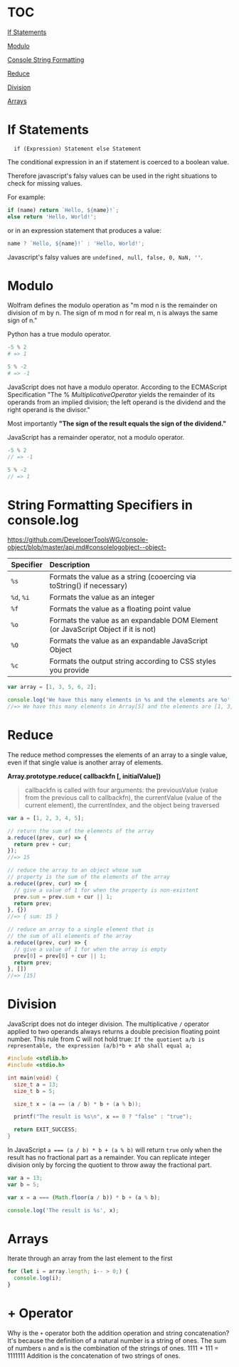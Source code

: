 # TOC

[If Statements](#if-statements)

[Modulo](#modulo)

[Console String Formatting](#string-formatting-specifiers-in-consolelog)

[Reduce](#reduce)

[Division](#division)

[Arrays](#arrays)

# If Statements

```
  if (Expression) Statement else Statement
  ```
The conditional expression in an if statement is coerced to a boolean value.
  
  Therefore javascript's falsy values can be used in the right situations to check for missing values.
  
  For example: 
  ```javascript
  if (name) return `Hello, ${name}!`;
  else return 'Hello, World!';
  ```
  or in an expression statement that produces a value:
  ```javascript
  name ? `Hello, ${name}!` : 'Hello, World!';
  ```
  
  Javascript's falsy values are `undefined, null, false, 0, NaN, ''`.
  
# Modulo

Wolfram defines the modulo operation as "m mod n is the remainder on division of m by n.
The sign of m mod n for real m, n is always the same sign of n."

Python has a true modulo operator.
```python
-5 % 2
# => 1

5 % -2
# => -1
```

JavaScript does not have a modulo operator. According to the ECMAScript Specification "The
% *MultiplicativeOperator* yields the remainder of its operands from an implied division; the
left operand is the dividend and the right operand is the divisor."

Most importantly **"The sign of the result equals the sign of the dividend."**

JavaScript has a remainder operator, not a modulo operator.
```javascript
-5 % 2
// => -1

5 % -2
// => 1
```
  
# String Formatting Specifiers in console.log

https://github.com/DeveloperToolsWG/console-object/blob/master/api.md#consolelogobject--object-

| Specifier         | Description                                                                        |
|:----------------- |:-----------------------------------------------------------------------------------| 
| `%s`              | Formats the value as a string (cooercing via toString() if necessary)              |
| `%d`, `%i`        | Formats the value as an integer                                                    |
| `%f`              | Formats the value as a floating point value                                        |
| `%o`              | Formats the value as an expandable DOM Element (or JavaScript Object if it is not) |
| `%O`              | Formats the value as an expandable JavaScript Object                               |
| `%c`              | Formats the output string according to CSS styles you provide                      |

```javascript
var array = [1, 3, 5, 6, 2];

console.log('We have this many elements in %s and the elements are %o', array, array);
//=> We have this many elements in Array[5] and the elements are [1, 3, 5, 6, 2]
```

# Reduce

The reduce method compresses the elements of an array to a single value, even if that single value is another array of elements.

**Array.prototype.reduce( callbackfn [, initialValue])**


> callbackfn is called with four arguments: the previousValue (value from the previous call to callbackfn),
> the currentValue (value of the current element), the currentIndex, and the object being traversed

```javascript
var a = [1, 2, 3, 4, 5];

// return the sum of the elements of the array
a.reduce((prev, cur) => {
  return prev + cur;
});
//=> 15

// reduce the array to an object whose sum
// property is the sum of the elements of the array
a.reduce((prev, cur) => {
  // give a value of 1 for when the property is non-existent
  prev.sum = prev.sum + cur || 1;
  return prev;
}, {})
//=> { sum: 15 }

// reduce an array to a single element that is 
// the sum of all elements of the array
a.reduce((prev, cur) => {
  // give a value of 1 for when the array is empty
  prev[0] = prev[0] + cur || 1;
  return prev;
}, [])
//=> [15]
```

# Division

JavaScript does not do integer division. The multiplicative `/` operator applied to two operands always returns a double precision floating point number. This rule from C will not hold true: `If the quotient a/b is representable, the expression
(a/b)*b + a%b shall equal a;`

```c
#include <stdlib.h>
#include <stdio.h>

int main(void) {
  size_t a = 13;
  size_t b = 5;

  size_t x = (a == (a / b) * b + (a % b));

  printf("The result is %s\n", x == 0 ? "false" : "true");

  return EXIT_SUCCESS;
}
```

In JavaScript `a === (a / b) * b + (a % b)` will return `true` only when the result has no fractional part as a remainder. You can replicate integer division only by forcing the quotient to throw away the fractional part.

```javascript
var a = 13;
var b = 5;

var x = a === (Math.floor(a / b)) * b + (a % b);

console.log('The result is %s', x);
```

# Arrays

Iterate through an array from the last element to the first

```javascript
for (let i = array.length; i-- > 0;) {
  console.log(i);
}
```

# + Operator

Why is the `+` operator both the addition operation and string concatenation? It's because the definition of a natural number is a string of ones. The sum of numbers `n` and `m` is the combination of the strings of ones. 1111 + 111 = 1111111 Addition is the concatenation of two strings of ones.
